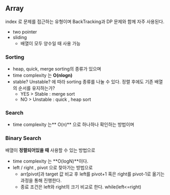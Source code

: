 ## Array 
index 로 문제를 접근하는 유형이며 BackTracking과 DP 문제와 함께 자주 사용된다. 
* two pointer
* sliding
  * 배열이 모두 양수일 때 사용 가능 
### Sorting 
* heap, quick, merge sorting의 종류가 있으며
* time complexity 는 **O(nlogn)**
* stable? Unstable? 에 따라 sorting 종류를 나눌 수 있다.
  정렬 후에도 기존 배열의 순서를 유지하는가? 
  * YES > Stable : merge sort
  * NO > Unstable : quick , heap sort
 
### Search 
* time complexity 는** O(n)** 으로 하나하나 확인하는 방법이며

### Binary Search 
배열이 **정렬되어있을 때** 사용할 수 있는 방법으로 
* time complexity 는 **O(logN)**이다.
* left / right , pivot 으로 찾아가는 방법으로
  * arr[pivot]과 target 값 비교 후 left를 pivot+1 혹은 right를 pivot-1로 옮기는 과정을 통해 진행한다.
  * 종료 조건은 left와 right의 크기 비교로 한다. while(left<=right) 

